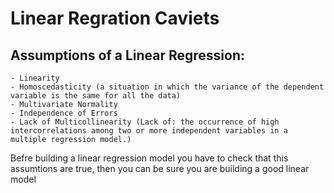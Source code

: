 # Linear Regration Caviets

## Assumptions of a Linear Regression:
    - Linearity
    - Homoscedasticity (a situation in which the variance of the dependent variable is the same for all the data)
    - Multivariate Normality
    - Independence of Errors
    - Lack of Multicollinearity (Lack of: the occurrence of high intercorrelations among two or more independent variables in a multiple regression model.)
    

Befre building a linear regression model you have to check that this assumtions are true, then you can be sure you are building a good linear model